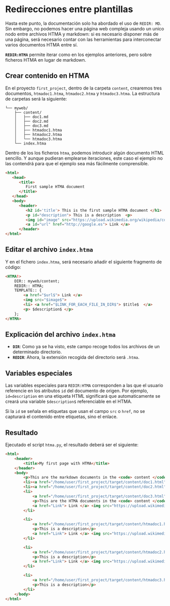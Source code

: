 # Redirecciones entre plantillas

Hasta este punto, la documentación solo ha abordado el uso de `REDIR: MD`. Sin embargo, no podemos hacer una página web compleja usando un unico nodo entre archivos HTMA y markdown: si es necesario disponer más de una página, será necesario contar con las herramientas para interconectar varios documentos HTMA entre sí. 

**`REDIR:HTMA`** permite iterar como en los ejemplos anteriores, pero sobre ficheros HTMA en lugar de markdown. 

## Crear contenido en HTMA

En el proyecto `first_project`, dentro de la carpeta `content`, crearemos tres documentos, `htmadoc1.htma`, `htmadoc2.htma` y `htmadoc3.htma`. La estructura de carpetas será la siguiente:

```
└── myweb/
    ├── content/
    │   ├── doc1.md
    │   ├── doc2.md
    │   ├── doc3.md
    │   ├── htmadoc1.htma
    │   ├── htmadoc2.htma
    │   └── htmadoc3.htma
    └── index.htma
```

Dentro de los los ficheros `htma`, podemos introducir algún documento HTML sencillo. Y aunque pudieran emplearse iteraciones, este caso el ejemplo no las contendrá para que el ejemplo sea más fácilmente comprensible.

``` html
<html>
   <head>
      <title> 
         First sample HTMA document
      </title>
   </head>
   <body>
      <header>
         <h2 id='title'> This is the first sample HTMA document </h1>
         <p id="description"> This is a description  <p>
         <img id="image" src="https://upload.wikimedia.org/wikipedia/commons/0/0e/Urgub_-_Texier_Charles_F%C3%A9lix_Marie_-_1882.jpg"> 
         <a id="url" href="http://google.es"> Link </a>
      </header>
</html>
```

## Editar el archivo `index.htma`

Y en el fichero `index.htma`, será necesario añadir el siguiente fragmento de código: 

```html
<HTMA!>
    DIR:: myweb/content;
    REDIR:: HTMA;
    TEMPLATE:: {
        <a href="$url$"> Link </a>
        <img src="$image$">
        <li> <a href="$LINK_FOR_EACH_FILE_IN_DIR$"> $title$  </a> 
        <p> $description$ </p>
    };
</HTMA>
```
## Explicación del archivo `index.htma`

- **`DIR`**: Como ya se ha visto, este campo recoge todos los archivos de un determinado directorio.
- **`REDIR`**: Ahora, la extensión recogida del directorio será `.htma`.

## Variables especiales

Las variables especiales para `REDIR:HTMA` corresponden a las que el usuario referencie en los atributos `id` del documento de origen. Por ejemplo, `id=description` en una etiqueta HTML significará que automaticamente se creará una variable `$description$` referenciable en el HTMA. 

Si la `id` se señala en etiquetas que usan el campo `src` o `href`, no se capturará el contenido entre etiquetas, sino el enlace. 

## Resultado

Ejecutado el script `htma.py`, el resultado deberá ser el siguiente:

```html
<html>
    <header>
        <title>My first page with HTMA</title>
    </header>
    <body>
        <p>This are the markdown documents in the <code> content </code> directory:</p>
        <li><a href="/home/user/first_project/target/content/doc1.html"> Page Title</a></li>
        <li><a href="/home/user/first_project/target/content/doc2.html"> Page Title</a></li>
        <li>
            <a href="/home/user/first_project/target/content/doc3.html"> Page Title</a>
            <p>This are the HTMA documents in the <code> content </code> directory:</p>
            <a href="Link"> Link </a> <img src="https://upload.wikimedia.org/wikipedia/commons/0/0e/Urgub_-_Texier_Charles_F%C3%A9lix_Marie_-_1882.jpg" />
        </li>

        <li>
            <a href="/home/user/first_project/target/content/htmadoc1.html"> This is the first sample HTMA document </a>
            <p>This is a description</p>
            <a href="Link"> Link </a> <img src="https://upload.wikimedia.org/wikipedia/commons/0/0e/Urgub_-_Texier_Charles_F%C3%A9lix_Marie_-_1882.jpg" />
        </li>

        <li>
            <a href="/home/user/first_project/target/content/htmadoc2.html"> This is the second sample HTMA document </a>
            <p>This is a description</p>
            <a href="Link"> Link </a> <img src="https://upload.wikimedia.org/wikipedia/commons/0/0e/Urgub_-_Texier_Charles_F%C3%A9lix_Marie_-_1882.jpg" />
        </li>

        <li>
            <a href="/home/user/first_project/target/content/htmadoc3.html"> This is the third sample HTMA document </a>
            <p>This is a description</p>
        </li>
    </body>
</html>
``` 


